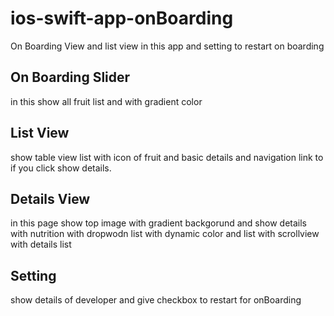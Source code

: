 # ios-swift-app-onBoarding
On Boarding View and list view in this app and setting to restart on boarding
## On Boarding Slider
in this show all fruit list and with gradient color

## List View
show table view list with icon of fruit and basic details and navigation link to if you click show details.

## Details View
in this page show top image with gradient backgorund and show details with nutrition with dropwodn list with dynamic color and list with scrollview with details list

## Setting 
show details of developer and give checkbox to restart for onBoarding
